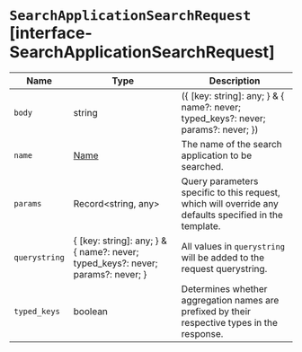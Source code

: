 # `SearchApplicationSearchRequest` [interface-SearchApplicationSearchRequest]

| Name | Type | Description |
| - | - | - |
| `body` | string | ({ [key: string]: any; } & { name?: never; typed_keys?: never; params?: never; }) | All values in `body` will be added to the request body. |
| `name` | [Name](./Name.md) | The name of the search application to be searched. |
| `params` | Record<string, any> | Query parameters specific to this request, which will override any defaults specified in the template. |
| `querystring` | { [key: string]: any; } & { name?: never; typed_keys?: never; params?: never; } | All values in `querystring` will be added to the request querystring. |
| `typed_keys` | boolean | Determines whether aggregation names are prefixed by their respective types in the response. |
